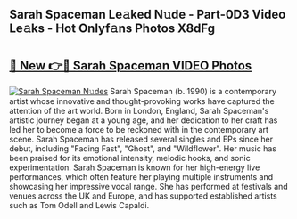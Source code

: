 ## Sarah Spaceman Le𝚊ked N𝚞de - Part-0D3 Video Le𝚊ks - Hot Onlyf𝚊ns Photos X8dFg

# <h2><a href="http://ab99257.deff.icu/?id=Sarah+Spaceman">🔗 New 👉🔴 Sarah Spaceman VIDEO Photos</a></h2>

[![Sarah Spaceman N𝚞des](https://i.imgur.com/rIISA9y.gif)](http://ab99257.deff.icu/?id=Sarah+Spaceman)
Sarah Spaceman (b. 1990) is a contemporary artist whose innovative and thought-provoking works have captured the attention of the art world. Born in London, England, Sarah Spaceman's artistic journey began at a young age, and her dedication to her craft has led her to become a force to be reckoned with in the contemporary art scene. Sarah Spaceman has released several singles and EPs since her debut, including "Fading Fast", "Ghost", and "Wildflower". Her music has been praised for its emotional intensity, melodic hooks, and sonic experimentation. Sarah Spaceman is known for her high-energy live performances, which often feature her playing multiple instruments and showcasing her impressive vocal range. She has performed at festivals and venues across the UK and Europe, and has supported established artists such as Tom Odell and Lewis Capaldi.
